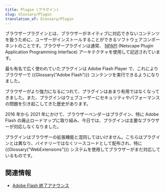 ```yaml
---
title: Plugin (プラグイン)
slug: Glossary/Plugin
translation_of: Glossary/Plugin
---
```

ブラウザープラグインとは、ブラウザーがネイティブに対応できないコンテンツを扱うために、ユーザーがインストールすることができるソフトウェアコンポーネントのことです。ブラウザープラグインは通常、 [NPAPI](https://en.wikipedia.org/wiki/NPAPI) (Netscape Plugin Application Programming Interface) アーキテクチャを使用して記述されています。

最も有名で広く使われていたプラグインは Adobe Flash Player で、これによりブラウザーで {{Glossary("Adobe Flash")}} コンテンツを実行できるようになりました。

ブラウザーがより強力になるにつれて、プラグインはあまり有用ではなくなってきました。また、プラグインはウェブユーザーにセキュリティやパフォーマンスの問題を引き起こしてきた歴史があります。

2016 年から 2021 年にかけて、ブラウザーベンダーはプラグイン、特に Adobe Flash の廃止ロードマップに取り組み、今日では、プラグインは主要なブラウザーが対応しなくなりました。

プラグインはブラウザーの拡張機能と混同してはいけません。こちらはプラグインとは異なり、バイナリーではなくソースコードとして配布され、特に {{Glossary("WebExtensions")}} システムを使用してブラウザーがまだ対応しているものです。

## 関連情報

- [Adobe Flash 終了アナウンス](https://blog.adobe.com/en/publish/2017/07/25/adobe-flash-update#gs.g8mmgf)
